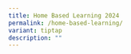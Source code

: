 ```yaml
---
title: Home Based Learning 2024
permalink: /home-based-learning/
variant: tiptap
description: ""
---
```

<p></p>